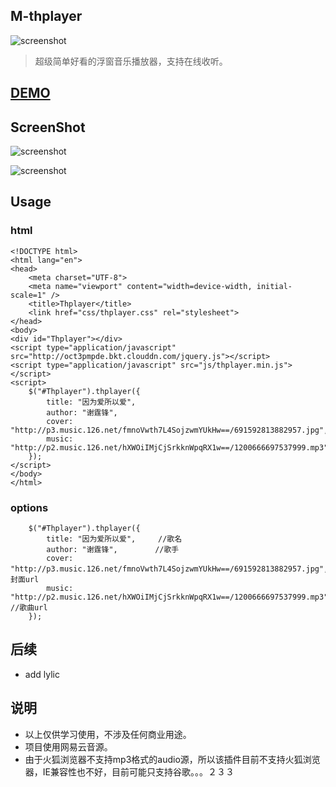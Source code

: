 ## M-thplayer ##

![screenshot](https://img.shields.io/badge/M--thplayer-version2.0-red.svg)


> 超级简单好看的浮窗音乐播放器，支持在线收听。


## [DEMO](http://www.tianhao.site/M-thplayer/) ##

## ScreenShot ##



![screenshot](http://oct3pmpde.bkt.clouddn.com/thplayer2.jpg)

![screenshot](http://oct3pmpde.bkt.clouddn.com/thplayer1.jpg)

## Usage ##



### html

```
<!DOCTYPE html>
<html lang="en">
<head>
    <meta charset="UTF-8">
    <meta name="viewport" content="width=device-width, initial-scale=1" />
    <title>Thplayer</title>
    <link href="css/thplayer.css" rel="stylesheet">
</head>
<body>
<div id="Thplayer"></div>
<script type="application/javascript" src="http://oct3pmpde.bkt.clouddn.com/jquery.js"></script>
<script type="application/javascript" src="js/thplayer.min.js"></script>
<script>
    $("#Thplayer").thplayer({
        title: "因为爱所以爱",
        author: "谢霆锋",
        cover: "http://p3.music.126.net/fmnoVwth7L4SojzwmYUkHw==/691592813882957.jpg",
        music: "http://p2.music.126.net/hXWOiIMjCjSrkknWpqRX1w==/1200666697537999.mp3"
    });
</script>
</body>
</html>
```

### options

```
    $("#Thplayer").thplayer({
        title: "因为爱所以爱",     //歌名
        author: "谢霆锋",　　　　　//歌手
        cover: "http://p3.music.126.net/fmnoVwth7L4SojzwmYUkHw==/691592813882957.jpg",　　//封面url
        music: "http://p2.music.126.net/hXWOiIMjCjSrkknWpqRX1w==/1200666697537999.mp3"  //歌曲url
    });
```

## 后续 ##

 - add lylic


## 说明 ##

 - 以上仅供学习使用，不涉及任何商业用途。
 - 项目使用网易云音源。
 - 由于火狐浏览器不支持mp3格式的audio源，所以该插件目前不支持火狐浏览器，IE兼容性也不好，目前可能只支持谷歌。。。２３３
